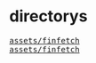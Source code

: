 directorys
==========
<pre>
<a href="https://arkizenty.github.io/assets/finfetch/">assets/finfetch</a>
<a href="https://arkizenty.github.io/assets/finfetch/">assets/finfetch</a>
</pre>

<meta content="arkizenty's assets" property="og:title">
<meta content="assets for arkizenty's projects" property="og:description">
<meta content="arkizenty's assets" property="og:site_name">
<meta content='https://avatars2.githubusercontent.com/u/40907703?s=460&v=4' property='og:image'>
<link rel="shortcut icon" href="https://avatars2.githubusercontent.com/u/40907703?s=460&v=4">
